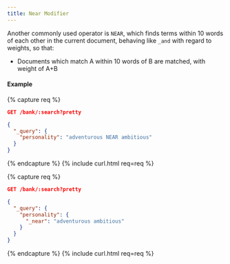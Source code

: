 ```yaml
---
title: Near Modifier
---
```


Another commonly used operator is `NEAR`, which finds terms within 10 words
of each other in the current document, behaving like `_and` with regard to
weights, so that:

* Documents which match A within 10 words of B are matched, with weight of A+B

#### Example

{% capture req %}

```json
GET /bank/:search?pretty

{
  "_query": {
    "personality": "adventurous NEAR ambitious"
  }
}
```
{% endcapture %}
{% include curl.html req=req %}


{% capture req %}

```json
GET /bank/:search?pretty

{
  "_query": {
    "personality": {
      "_near": "adventurous ambitious"
    }
  }
}
```
{% endcapture %}
{% include curl.html req=req %}
